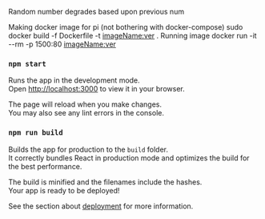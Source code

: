 Random number degrades based upon previous num

Making docker image for pi (not bothering with docker-compose)
    sudo docker build -f Dockerfile -t <imageName:ver> .
Running image 
    docker run -it --rm -p 1500:80 <imageName:ver>
### `npm start`

Runs the app in the development mode.\
Open [http://localhost:3000](http://localhost:3000) to view it in your browser.

The page will reload when you make changes.\
You may also see any lint errors in the console.


### `npm run build`

Builds the app for production to the `build` folder.\
It correctly bundles React in production mode and optimizes the build for the best performance.

The build is minified and the filenames include the hashes.\
Your app is ready to be deployed!

See the section about [deployment](https://facebook.github.io/create-react-app/docs/deployment) for more information.